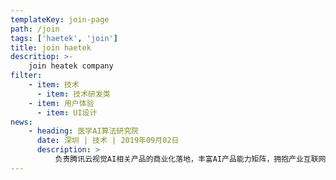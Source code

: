 ```yaml
---
templateKey: join-page
path: /join
tags: ['haetek', 'join']
title: join haetek
descritiop: >-
    join heatek company
filter:
    - item: 技术
      - item: 技术研发类
    - item: 用户体验
      - item: UI设计
news:
    - heading: 医学AI算法研究院
      date: 深圳 | 技术 | 2019年09月02日
      description: >
          负责腾讯云视觉AI相关产品的商业化落地，丰富AI产品能力矩阵，拥抱产业互联网，赋能各行业合作伙伴； 负责基于AI实验室引擎模型基础上的高效AI开放平台能力建设，高效率低成本的持续引入优质AI能力……
---
```

